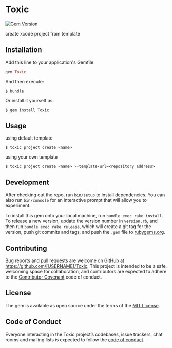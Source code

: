 # Toxic
[![Gem Version](https://badge.fury.io/rb/toxic.svg)](https://badge.fury.io/rb/toxic)

create xcode project from template

## Installation

Add this line to your application's Gemfile:

```ruby
gem Toxic
```

And then execute:

    $ bundle

Or install it yourself as:

    $ gem install Toxic

## Usage

using default template

    $ toxic project create <name>

using your own template

    $ toxic project create <name> --template-url=<repository address>
    


## Development

After checking out the repo, run `bin/setup` to install dependencies. You can also run `bin/console` for an interactive prompt that will allow you to experiment.

To install this gem onto your local machine, run `bundle exec rake install`. To release a new version, update the version number in `version.rb`, and then run `bundle exec rake release`, which will create a git tag for the version, push git commits and tags, and push the `.gem` file to [rubygems.org](https://rubygems.org).

## Contributing

Bug reports and pull requests are welcome on GitHub at https://github.com/[USERNAME]/Toxic. This project is intended to be a safe, welcoming space for collaboration, and contributors are expected to adhere to the [Contributor Covenant](http://contributor-covenant.org) code of conduct.

## License

The gem is available as open source under the terms of the [MIT License](https://opensource.org/licenses/MIT).

## Code of Conduct

Everyone interacting in the Toxic project’s codebases, issue trackers, chat rooms and mailing lists is expected to follow the [code of conduct](https://github.com/[USERNAME]/Toxic/blob/master/CODE_OF_CONDUCT.md).
